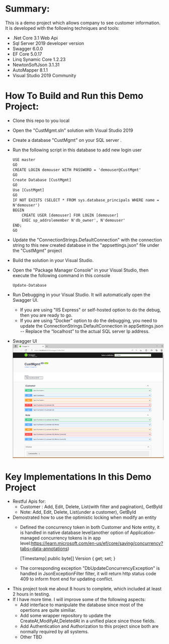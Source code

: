 ﻿# Summary:

This is a demo project which allows company to see customer information. It is developed with the following techniques and tools:
 - .Net Core 3.1 Web Api 
 - Sql Server 2019 developer version
 - Swagger 6.0.0
 - EF Core 5.0.17
 - Linq Synamic Core 1.2.23
 - NewtonSoftJson 3.1.31
 - AutoMapper 8.1.1
 - Visual Studio 2019 Community 

# How To Build and Run this Demo Project:

  - Clone this repo to you local
  - Open the "CustMgmt.sln" solution with Visual Studio 2019
  - Create a database "CustMgmt" on your SQL server . 
  - Run the following script in this database to add new login user

		
		USE master
		GO
		CREATE LOGIN demouser WITH PASSWORD = 'demouser@CustMgmt'
		GO
		Create Database [CustMgmt]
		GO
		Use [CustMgmt]
		GO
		IF NOT EXISTS (SELECT * FROM sys.database_principals WHERE name = N'demouser')
		BEGIN
			CREATE USER [demouser] FOR LOGIN [demouser]
			EXEC sp_addrolemember N'db_owner', N'demouser'
		END;
		GO
		

  - Update the "ConnectionStrings.DefaultConnection" with the connection string to this new created database in the "appsettings.json" file under the "CustMgmt" project
  - Build the solution in your Visual Studio.
  - Open the "Package Manager Console" in your Visual Studio, then execute the following command in this console

  		
		Update-Database
		

  - Run Debugging in your Visual Studio. It will automatically open the Swagger UI.

	+ If you are using "IIS Express" or self-hosted option to do the debug, then you are ready to go.
	+ If you are using "Docker" option to do the debugging, you need to update the ConnectionStrings.DefaultConnection in appSettings.json -- Replace the “localhost” to the actual SQL server Ip address. 
  - Swagger UI
	![Swagger](https://github.com/hszeng/CustMgmt/blob/main/CustMgmtSwagger.PNG)

# Key Implementations In this Demo Project

  - Restful Apis for:
	* Customer : Add, Edit, Delete, List(with filter and pagination), GetById
	* Note: Add, Edit, Delete, List(under a customer), GetById
  - Demostrated how to use the optimistic locking when modify an entity
	* Defined the concurrency token in both Customer and Note entity, it is handled in native database level(another option of Application-managed concurrency tokens is in app level:https://learn.microsoft.com/en-us/ef/core/saving/concurrency?tabs=data-annotations)

		
		[Timestamp]
        	public byte[] Version { get; set; }
		
		
	* The corresponding exception "DbUpdateConcurrencyException" is handled in JsonExceptionFilter filter, it will return http status code 409 to inform front end for updating conflict.
  - This project took me about 8 hours to complete, which included at least 2 hours in testing.
  - If I have more time. I will improve some of the following aspects:
	* Add interface to manipulate the database since most of the opertions are quite similiar.
	* Add some wrapper repository to update the CreateAt,ModifyAt,DeletedAt in a unified place since those fields. 
	* Add Authentication and Authorization to this project since both are normally required by all systems. 
	* Other TBD 
